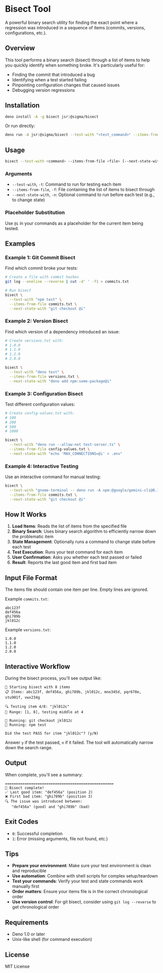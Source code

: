 # Bisect Tool

A powerful binary search utility for finding the exact point where a regression was introduced in a sequence of items (commits, versions, configurations, etc.).

## Overview

This tool performs a binary search (bisect) through a list of items to help you quickly identify when something broke. It's particularly useful for:

- Finding the commit that introduced a bug
- Identifying when a test started failing
- Pinpointing configuration changes that caused issues
- Debugging version regressions

## Installation

```bash
deno install -A -g bisect jsr:@sigma/bisect
```

Or run directly:

```bash
deno run -A jsr:@sigma/bisect --test-with "<test_command>" --items-from-file <file>
```

## Usage

```bash
bisect --test-with <command> --items-from-file <file> [--next-state-with <command>]
```

### Arguments

- `--test-with`, `-t`: Command to run for testing each item
- `--items-from-file`, `-f`: File containing the list of items to bisect through
- `--next-state-with`, `-n`: Optional command to run before each test (e.g., to change state)

### Placeholder Substitution

Use `@i` in your commands as a placeholder for the current item being tested.

## Examples

### Example 1: Git Commit Bisect

Find which commit broke your tests:

```bash
# Create a file with commit hashes
git log --oneline --reverse | cut -d' ' -f1 > commits.txt

# Run bisect
bisect \
  --test-with "npm test" \
  --items-from-file commits.txt \
  --next-state-with "git checkout @i"
```

### Example 2: Version Bisect

Find which version of a dependency introduced an issue:

```bash
# Create versions.txt with:
# 1.0.0
# 1.1.0
# 1.2.0
# 2.0.0

bisect \
  --test-with "deno test" \
  --items-from-file versions.txt \
  --next-state-with "deno add npm:some-package@i"
```

### Example 3: Configuration Bisect

Test different configuration values:

```bash
# Create config-values.txt with:
# 100
# 200
# 500
# 1000

bisect \
  --test-with "deno run --allow-net test-server.ts" \
  --items-from-file config-values.txt \
  --next-state-with "echo 'MAX_CONNECTIONS=@i' > .env"
```

### Example 4: Interactive Testing

Use an interactive command for manual testing:

```bash
bisect \
  --test-with "gnome-terminal -- deno run -A npm:@google/gemini-cli@0.1.12" \
  --items-from-file commits.txt \
  --next-state-with "git checkout @i"
```

## How It Works

1. **Load Items**: Reads the list of items from the specified file
2. **Binary Search**: Uses binary search algorithm to efficiently narrow down the problematic item
3. **State Management**: Optionally runs a command to change state before each test
4. **Test Execution**: Runs your test command for each item
5. **User Confirmation**: Asks you whether each test passed or failed
6. **Result**: Reports the last good item and first bad item

## Input File Format

The items file should contain one item per line. Empty lines are ignored.

Example `commits.txt`:
```
abc123f
def456a
ghi789b
jkl012c
```

Example `versions.txt`:
```
1.0.0
1.1.0
1.2.0
2.0.0
```

## Interactive Workflow

During the bisect process, you'll see output like:

```
🎯 Starting bisect with 8 items
📋 Items: abc123f, def456a, ghi789b, jkl012c, mno345d, pqr678e, stu901f, vwx234g

🔍 Testing item 4/8: "jkl012c"
📍 Range: [1, 8], testing middle at 4

🔧 Running: git checkout jkl012c
🔧 Running: npm test

Did the test PASS for item "jkl012c"? (y/N)
```

Answer `y` if the test passed, `n` if it failed. The tool will automatically narrow down the search range.

## Output

When complete, you'll see a summary:

```
==================================================
🎉 Bisect complete!
✅ Last good item: "def456a" (position 2)
❌ First bad item: "ghi789b" (position 3)
🔍 The issue was introduced between:
   "def456a" (good) and "ghi789b" (bad)
```

## Exit Codes

- `0`: Successful completion
- `1`: Error (missing arguments, file not found, etc.)

## Tips

- **Prepare your environment**: Make sure your test environment is clean and reproducible
- **Use automation**: Combine with shell scripts for complex setup/teardown
- **Test your commands**: Verify your test and state commands work manually first
- **Order matters**: Ensure your items file is in the correct chronological order
- **Use version control**: For git bisect, consider using `git log --reverse` to get chronological order

## Requirements

- Deno 1.0 or later
- Unix-like shell (for command execution)

## License

MIT License
